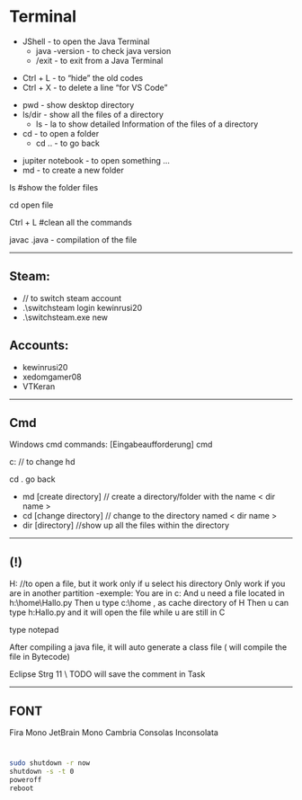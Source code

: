 # Terminal

- JShell - to open the Java Terminal
    - java -version - to check java version
    - /exit - to exit from a Java Terminal

+ Ctrl + L - to “hide” the old codes
+ Ctrl + X - to delete a line “for VS Code”

- pwd - show desktop directory
- ls/dir - show all the files of a directory
    - ls - la to show detailed Information of the files of a directory
- cd - to open a folder
    - cd .. - to go back

+ jupiter notebook - to open something …
+ md - to create a new folder


ls #show the folder files

cd open file

Ctrl + L #clean all the commands



javac <fileName>.java - compilation of the file 


---
## Steam:
- // to switch steam account
- .\switchsteam login kewinrusi20
- .\switchsteam.exe new

## Accounts:
- kewinrusi20
- xedomgamer08
- VTKeran

---
## Cmd
Windows cmd commands: [Eingabeaufforderung]
cmd

c:  // to change hd

cd . go back

- md [create directory] // create a directory/folder with the name < dir name >
- cd [change directory] // change to the directory named < dir name >
- dir [directory]  //show up all the files within the directory

---
## (!)
H:<file name>   //to open a file, but it work only if u select his directory
Only work if you are in another partition
-exemple:
You are in c:
And u need a file located in h:\home\Hallo.py
Then u type c:\home , as cache directory of H
Then u can type h:Hallo.py and it will open the file while u are still in C

type 
notepad 

After compiling a java file, it will auto generate a class file ( will compile the file in Bytecode)

Eclipse Strg 11
\\ TODO will save the comment in Task






---
## FONT
Fira Mono
JetBrain Mono
Cambria
Consolas
Inconsolata


# 

```bash
sudo shutdown -r now
shutdown -s -t 0
poweroff
reboot
```
